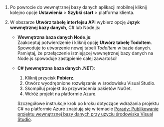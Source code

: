 
1. Po powrocie do wewnętrznej bazy danych aplikacji mobilnej kliknij kolejno opcje **Ustawienia** > **Szybki start** > platforma klienta. 

2. W obszarze **Utwórz tabelę interfejsu API** wybierz opcję **Język wewnętrznej bazy danych**, C# lub Node.js:

    + **Wewnętrzna baza danych Node.js**:  
    Zaakceptuj potwierdzenie i kliknij opcję **Utwórz tabelę TodoItem**. Spowoduje to utworzenie nowej tabeli *TodoItem* w bazie danych. Pamiętaj, że przełączenie istniejącej wewnętrznej bazy danych na Node.js spowoduje zastąpienie całej zawartości!

    + **C# (wewnętrzna baza danych .NET)**:  
        1. Kliknij przycisk **Pobierz**.
        2. Otwórz wyodrębnione rozwiązanie w środowisku Visual Studio.
        3. Skompiluj projekt do przywrócenia pakietów NuGet. 
        4. Wdróż projekt na platformie Azure. 
    
        Szczegółowe instrukcje krok po kroku dotyczące wdrażania projektu C# na platformie Azure znajdują się w temacie [Porady: Publikowanie projektu wewnętrznej bazy danych przy użyciu środowiska Visual Studio](../articles/app-service-mobile/app-service-mobile-dotnet-backend-how-to-use-server-sdk.md#publish-server-project). 




<!--HONumber=Jun16_HO2-->


